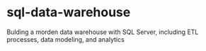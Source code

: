 # sql-data-warehouse
Bulding a morden data warehouse with SQL Server, including ETL processes, data modeling, and  analytics
